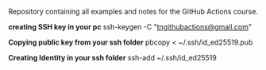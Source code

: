 Repository containing all examples and notes for the GitHub Actions course.

**creating SSH key in your pc**
ssh-keygen -C "tngithubactions@gmail.com"

**Copying public key from your ssh folder**
pbcopy < ~/.ssh/id_ed25519.pub 

**Creating Identity in your ssh folder**
ssh-add ~/.ssh/id_ed25519
